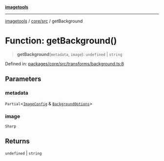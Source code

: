 [**imagetools**](../../../README.md)

***

[imagetools](../../../modules.md) / [core/src](../README.md) / getBackground

# Function: getBackground()

> **getBackground**(`metadata`, `image`): `undefined` \| `string`

Defined in: [packages/core/src/transforms/background.ts:8](https://github.com/JonasKruckenberg/imagetools/blob/87fff79acddac50a50f7aee7c6a68a0623fbc68f/packages/core/src/transforms/background.ts#L8)

## Parameters

### metadata

`Partial`\<[`ImageConfig`](../type-aliases/ImageConfig.md) & [`BackgroundOptions`](../interfaces/BackgroundOptions.md)\>

### image

`Sharp`

## Returns

`undefined` \| `string`
